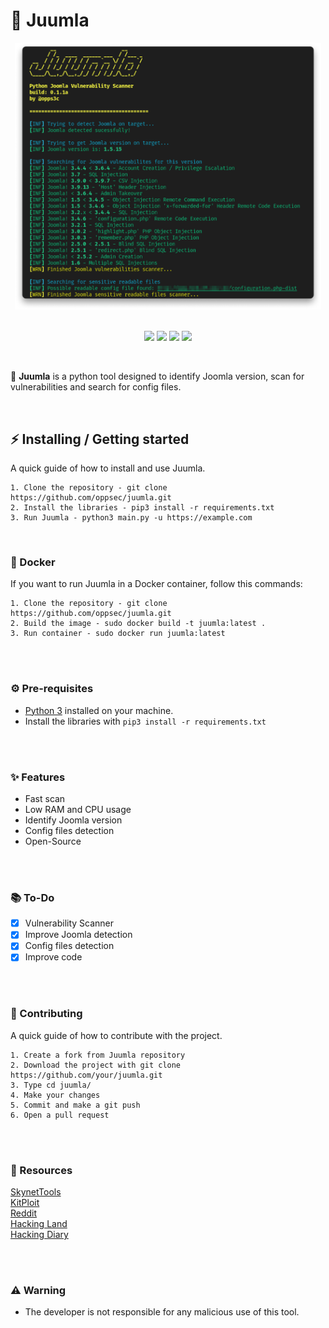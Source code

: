 # 🦁 Juumla
<div align="center">
    <img src="./assets/banner.png" width="490">
</div>

<br>

<p align="center">
    <img src="https://img.shields.io/github/license/oppsec/juumla?color=yellow&logo=github&logoColor=yellow&style=for-the-badge">
    <img src="https://img.shields.io/github/issues/oppsec/juumla?color=yellow&logo=github&logoColor=yellow&style=for-the-badge">
    <img src="https://img.shields.io/github/stars/oppsec/juumla?color=yellow&label=STARS&logo=github&logoColor=yellow&style=for-the-badge">
    <img src="https://img.shields.io/github/languages/code-size/oppsec/juumla?color=yellow&logo=github&logoColor=yellow&style=for-the-badge">
</p>

<br>

<p> 🦁 <b>Juumla</b> is a python tool designed to identify Joomla version, scan for vulnerabilities and search for config files. </p>

<br>

## ⚡ Installing / Getting started

<p> A quick guide of how to install and use Juumla. </p>

```
1. Clone the repository - git clone https://github.com/oppsec/juumla.git
2. Install the libraries - pip3 install -r requirements.txt
3. Run Juumla - python3 main.py -u https://example.com
```

<br>

### 🐳 Docker
If you want to run Juumla in a Docker container, follow this commands:

```
1. Clone the repository - git clone https://github.com/oppsec/juumla.git
2. Build the image - sudo docker build -t juumla:latest .
3. Run container - sudo docker run juumla:latest
```

<br><br>

### ⚙️ Pre-requisites
- [Python 3](https://www.python.org/downloads/) installed on your machine.
- Install the libraries with `pip3 install -r requirements.txt`

<br><br>

### ✨ Features
- Fast scan
- Low RAM and CPU usage
- Identify Joomla version
- Config files detection
- Open-Source

<br><br>

### 📚 To-Do
- [x] Vulnerability Scanner
- [x] Improve Joomla detection
- [x] Config files detection
- [x] Improve code

<br><br>

### 🔨 Contributing

A quick guide of how to contribute with the project.

```
1. Create a fork from Juumla repository
2. Download the project with git clone https://github.com/your/juumla.git
3. Type cd juumla/
4. Make your changes
5. Commit and make a git push
6. Open a pull request
```

<br><br>

### 📄 Resources
[SkynetTools](https://skynettools.com/juumla-python-tool-developed-to-identify-current-joomla-version-scan-for-readable-joomla-config-files/) <br>
[KitPloit](https://www.kitploit.com/2021/07/juumla-tool-designed-to-identify-and.html)<br>
[Reddit](https://www.reddit.com/user/esgeeks/comments/oqbykn/juumla_identificar_y_escanear_la_versi%C3%B3n_archivos/) <br>
[Hacking Land](https://www.hacking.land/2021/07/juumla-tool-designed-to-identify-and.html) <br>
[Hacking Diary](https://hackingdiary.tech/kitploit/juumla-tool-designed-to-identify-and-scan-for-version-config-files-in-the-cms-joomla/)

<br><br>

### ⚠️ Warning
- The developer is not responsible for any malicious use of this tool.
